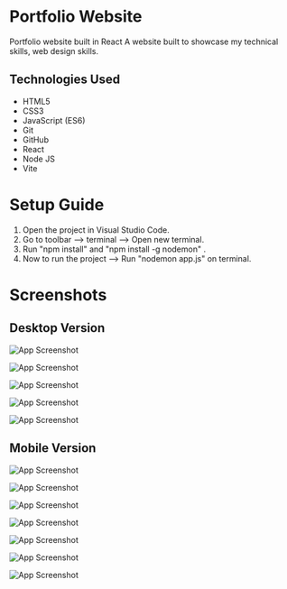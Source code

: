 
# Portfolio Website
Portfolio website built in React
A website built to showcase my technical skills, web design skills.

## Technologies Used
* HTML5
* CSS3
* JavaScript (ES6)
* Git
* GitHub
* React
* Node JS
* Vite

# Setup Guide
1. Open the project in Visual Studio Code.
2. Go to toolbar --> terminal --> Open new terminal.
3. Run "npm install" and "npm install -g nodemon" .
4. Now to run the project --> Run "nodemon app.js" on terminal.

# Screenshots

## Desktop Version
![App Screenshot](https://github.com/Tarunkmr0023/portfolio/blob/main/Screenshots/Home.png?raw=true)

![App Screenshot](https://github.com/Tarunkmr0023/portfolio/blob/main/Screenshots/About.png?raw=true)

![App Screenshot](https://github.com/Tarunkmr0023/portfolio/blob/main/Screenshots/Skills_Experience.png?raw=true)

![App Screenshot](https://github.com/Tarunkmr0023/portfolio/blob/main/Screenshots/Projects.png?raw=true)

![App Screenshot](https://github.com/Tarunkmr0023/portfolio/blob/main/Screenshots/Contact.png?raw=true)

## Mobile Version
![App Screenshot](https://github.com/Tarunkmr0023/portfolio/blob/main/Screenshots/Home_mobile.png?raw=true)

![App Screenshot](https://github.com/Tarunkmr0023/portfolio/blob/main/Screenshots/Menu_list_mobile.png?raw=true)

![App Screenshot](https://github.com/Tarunkmr0023/portfolio/blob/main/Screenshots/About_mobile.png?raw=true)

![App Screenshot](https://github.com/Tarunkmr0023/portfolio/blob/main/Screenshots/Skills_mobile.png?raw=true)

![App Screenshot](https://github.com/Tarunkmr0023/portfolio/blob/main/Screenshots/Experience_mobile.png?raw=true)

![App Screenshot](https://github.com/Tarunkmr0023/portfolio/blob/main/Screenshots/Projects_mobile.png?raw=true)

![App Screenshot](https://github.com/Tarunkmr0023/portfolio/blob/main/Screenshots/Contact_mobile.png?raw=true)
